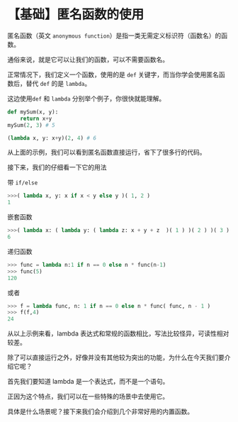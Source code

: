 # 【基础】匿名函数的使用

匿名函数（英文 `anonymous function`）是指一类无需定义标识符（函数名）的函数。

通俗来说，就是它可以让我们的函数，可以不需要函数名。

正常情况下，我们定义一个函数，使用的是 `def` 关键字，而当你学会使用匿名函数后，替代 `def` 的是 `lambda`。

这边使用`def` 和 `lambda` 分别举个例子，你很快就能理解。

```python
def mySum(x, y):
    return x+y
mySum(2, 3) # 5

(lambda x, y: x+y)(2, 4) # 6
```

从上面的示例，我们可以看到匿名函数直接运行，省下了很多行的代码。

接下来，我们的仔细看一下它的用法

带 `if/else`

```python
>>>( lambda x, y: x if x < y else y )( 1, 2 )
1
```

嵌套函数

```python
>>>( lambda x: ( lambda y: ( lambda z: x + y + z  )( 1 ) )( 2 ) )( 3 )
6
```

递归函数

```python 
>>> func = lambda n:1 if n == 0 else n * func(n-1)
>>> func(5)
120
```

或者

```python
>>> f = lambda func, n: 1 if n == 0 else n * func( func, n - 1 )
>>> f(f,4)
24
```

从以上示例来看，lambda 表达式和常规的函数相比，写法比较怪异，可读性相对较差。

除了可以直接运行之外，好像并没有其他较为突出的功能，为什么在今天我们要介绍它呢？

首先我们要知道 lambda 是一个表达式，而不是一个语句。

正因为这个特点，我们可以在一些特殊的场景中去使用它。

具体是什么场景呢？接下来我们会介绍到几个非常好用的内置函数。

